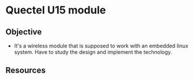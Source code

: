 # **Quectel U15 module**

## **Objective**

* It's a wireless module that is supposed to work with an embedded 
linux system. Have to study the design and implement the technology.

## **Resources**

